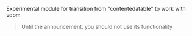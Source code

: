 Experimental module for transition from "contentedatable" to work with vdom

> Until the announcement, you should not use its functionality
